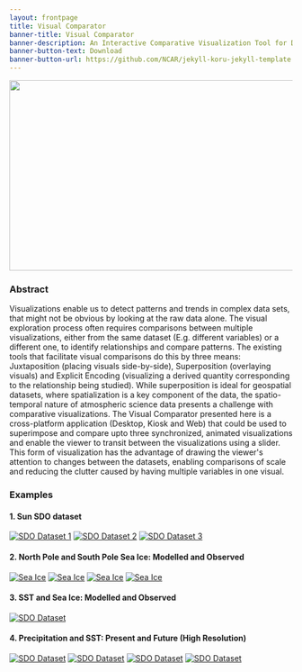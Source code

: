 ```yaml
---
layout: frontpage
title: Visual Comparator
banner-title: Visual Comparator
banner-description: An Interactive Comparative Visualization Tool for Dynamic Spatio-Temporal Visualizations
banner-button-text: Download
banner-button-url: https://github.com/NCAR/jekyll-koru-jekyll-template
---
```


<p align="center">
  <img width="600" height="338" src="https://aws-unity-test-bucket.s3.amazonaws.com/DemoSetv2/Comparator.gif">
</p>

### Abstract ###

Visualizations enable us to detect patterns and trends in complex data sets, that might not be obvious by looking at the raw data alone. The visual exploration process often requires comparisons between multiple visualizations, either from the same dataset (E.g. different variables) or a different one, to identify relationships and compare patterns. The existing tools that facilitate visual comparisons do this by three means: Juxtaposition (placing visuals side-by-side), Superposition (overlaying visuals) and Explicit Encoding (visualizing a derived quantity corresponding to the relationship being studied). While superposition is ideal for geospatial datasets, where spatialization is a key component of the data, the spatio-temporal nature of atmospheric science data presents a challenge with comparative visualizations. The Visual Comparator presented here is a cross-platform application (Desktop, Kiosk and Web) that could be used to superimpose and compare upto three synchronized, animated visualizations and enable the viewer to transit between the visualizations using a slider. This form of visualization has the advantage of drawing the viewer's attention to changes between the datasets, enabling comparisons of scale and reducing the clutter caused by having multiple variables in one visual.

### Examples ###
#### 1. Sun SDO dataset ####
[![SDO Dataset 1](https://aws-unity-test-bucket.s3.amazonaws.com/DemoSetv2/Sun1.png)](https://aws-unity-test-bucket.s3.amazonaws.com/DemoSetv2/Sun1/index.html)
[![SDO Dataset 2](https://aws-unity-test-bucket.s3.amazonaws.com/DemoSetv2/Sun2.png)](https://aws-unity-test-bucket.s3.amazonaws.com/DemoSetv2/Sun2/index.html)
[![SDO Dataset 3](https://aws-unity-test-bucket.s3.amazonaws.com/DemoSetv2/Sun3.png)](https://aws-unity-test-bucket.s3.amazonaws.com/DemoSetv2/Sun3/index.html)

#### 2. North Pole and South Pole Sea Ice: Modelled and Observed #### 
[![Sea Ice](https://aws-unity-test-bucket.s3.amazonaws.com/DemoSetv2/NP.png)](https://aws-unity-test-bucket.s3.amazonaws.com/DemoSetv2/NorthPole/index.html)
[![Sea Ice](https://aws-unity-test-bucket.s3.amazonaws.com/DemoSetv2/SP.png)](https://aws-unity-test-bucket.s3.amazonaws.com/DemoSetv2/SouthPole/index.html)
[![Sea Ice](https://aws-unity-test-bucket.s3.amazonaws.com/DemoSetv2/NS_M.png)](https://aws-unity-test-bucket.s3.amazonaws.com/DemoSetv2/NS_mod/index.html)
[![Sea Ice](https://aws-unity-test-bucket.s3.amazonaws.com/DemoSetv2/NS_O.png)](https://aws-unity-test-bucket.s3.amazonaws.com/DemoSetv2/NS_obs/index.html)

#### 3. SST and Sea Ice: Modelled and Observed #### 
[![SDO Dataset](https://aws-unity-test-bucket.s3.amazonaws.com/DemoSetv2/SST.png)](https://aws-unity-test-bucket.s3.amazonaws.com/DemoSetv2/SSTandIce/index.html)

#### 4. Precipitation and SST: Present and Future (High Resolution) #### 
[![SDO Dataset](https://aws-unity-test-bucket.s3.amazonaws.com/DemoSetv2/P.png)](https://aws-unity-test-bucket.s3.amazonaws.com/DemoSetv2/WarrenVizPresent/index.html)
[![SDO Dataset](https://aws-unity-test-bucket.s3.amazonaws.com/DemoSetv2/F.png)](https://aws-unity-test-bucket.s3.amazonaws.com/DemoSetv2/WarrenVizRCP8_5/index.html)
[![SDO Dataset](https://aws-unity-test-bucket.s3.amazonaws.com/DemoSetv2/PF_TMQ.png)](https://aws-unity-test-bucket.s3.amazonaws.com/DemoSetv2/WarrenVizPF/index.html)
[![SDO Dataset](https://aws-unity-test-bucket.s3.amazonaws.com/DemoSetv2/PF_SST.png)](https://aws-unity-test-bucket.s3.amazonaws.com/DemoSetv2/WarrenVizPF_SST/index.html)





